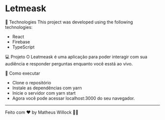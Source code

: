 # Letmeask

🧪 Technologies
This project was developed using the following technologies:

- React
- Firebase
- TypeScript

💻 Projeto
O Leatmeask é uma aplicação para poder interagir com sua audiência e responder perguntas enquanto você esstá ao vivo.

🚀 Como executar

- Clone o repositório
- Instale as dependências com yarn
- Inicie o servidor com yarn start
- Agora você pode acessar localhost:3000 do seu navegador.

---

Feito com ♥ by Matheus Willock 👋🏻
